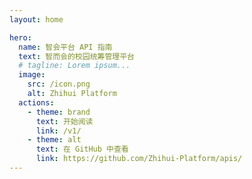 ```yaml
---
layout: home

hero:
  name: 智会平台 API 指南
  text: 智而会的校园统筹管理平台
  # tagline: Lorem ipsum...
  image:
    src: /icon.png
    alt: Zhihui Platform
  actions:
    - theme: brand
      text: 开始阅读
      link: /v1/
    - theme: alt
      text: 在 GitHub 中查看
      link: https://github.com/Zhihui-Platform/apis/
---
```

